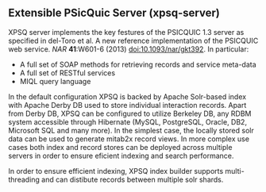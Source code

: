 Extensible PSicQuic Server (xpsq-server)
----------------------------------------

XPSQ server implements the key festures of the PSICQUIC 1.3 server as specified in del-Toro et al. A new reference implementation of the PSICQUIC web service. *NAR* **41**:W601-6 (2013) [doi:10.1093/nar/gkt392](https://academic.oup.com/nar/article/41/W1/W601/1100276). In particular:

 * A full set of SOAP methods for retrieving records and service meta-data 
 * A full set of RESTful services
 * MIQL query language

In the default configuration XPSQ is backed by Apache Solr-based index with Apache Derby DB used to store individual interaction records. Apart from Derby DB, XPSQ can be configured to utilize Berkeley DB, any RDBM system accessible through Hibernate (MySQL, PostgreSQL, Oracle, DB2, Microsoft SQL and many more). In the simplest case, the locally stored solr data can be used to generate mitab2x record views. In more complex use cases both index and record stores can be deployed across multiple servers in order to ensure eficient indexing and search performance. 

In order to ensure efficient indexing, XPSQ index builder supports multi-threading and can distibute records between multiple solr shards. 

